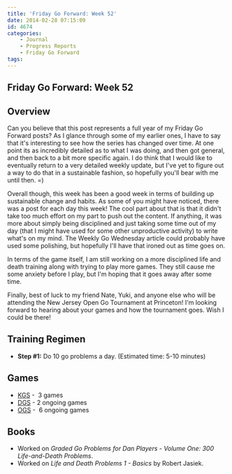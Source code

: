 ```yaml
---
title: 'Friday Go Forward: Week 52'
date: 2014-02-28 07:15:09
id: 4674
categories:
	- Journal
	- Progress Reports
	- Friday Go Forward
tags:
---
```


## Friday Go Forward: Week 52

## Overview

Can you believe that this post represents a full year of my Friday Go Forward posts? As I glance through some of my earlier ones, I have to say that it's interesting to see how the series has changed over time. At one point its as incredibly detailed as to what I was doing, and then got general, and then back to a bit more specific again. I do think that I would like to eventually return to a very detailed weekly update, but I've yet to figure out a way to do that in a sustainable fashion, so hopefully you'll bear with me until then. =)

Overall though, this week has been a good week in terms of building up sustainable change and habits. As some of you might have noticed, there was a post for each day this week! The cool part about that is that it didn't take too much effort on my part to push out the content. If anything, it was more about simply being disciplined and just taking some time out of my day (that I might have used for some other unproductive activity) to write what's on my mind. The Weekly Go Wednesday article could probably have used some polishing, but hopefully I'll have that ironed out as time goes on.

In terms of the game itself, I am still working on a more disciplined life and death training along with trying to play more games. They still cause me some anxiety before I play, but I'm hoping that it goes away after some time.

Finally, best of luck to my friend Nate, Yuki, and anyone else who will be attending the New Jersey Open Go Tournament at Princeton! I'm looking forward to hearing about your games and how the tournament goes. Wish I could be there!

## Training Regimen

*   **Step #1:** Do 10 go problems a day. (Estimated time: 5-10 minutes)

## Games

*   [KGS](http://www.gokgs.com "KGS Website") -  3 games
*   [DGS](http://www.dragongoserver.net/userinfo.php?uid=60385 "Dragon Go Server - BenGoZen") - 2 ongoing games
*   [OGS](http://online-go.com/user/view/549/BenGoZen "Online Go Server - BenGoZen") -  6 ongoing games

## Books

*   Worked on _Graded Go Problems for Dan Players - Volume One: 300 Life-and-Death Problems_.
*   Worked on _Life and Death Problems 1 - Basics_ by Robert Jasiek.